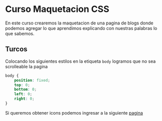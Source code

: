 # Curso Maquetacion CSS

En este curso crearemos la maquetacion de una pagina de blogs donde podemos agregar lo que aprendimos explicando con nuestras palabras lo que sabemos.

## Turcos

Colocando los siguientes estilos en la etiqueta `body` logramos que no sea scrolleable la pagina
```CSS
body {
    position: fixed;
    top: 0;
    bottom: 0;
    left: 0;
    right: 0;
}
```

Si queremos obtener icons podemos ingresar a la siguiente [pagina](https://www.flaticon.com/)
